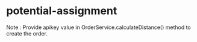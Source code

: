 # potential-assignment

Note : Provide apikey value in OrderService.calculateDistance() method to create the order.